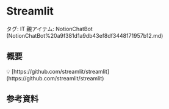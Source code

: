 # Streamlit

タグ: IT
親アイテム: NotionChatBot (NotionChatBot%20a9f381d1a9db43ef8df3448171957b12.md)

## 概要

<aside>
💡 [https://github.com/streamlit/streamlit](https://github.com/streamlit/streamlit)

</aside>

## 参考資料